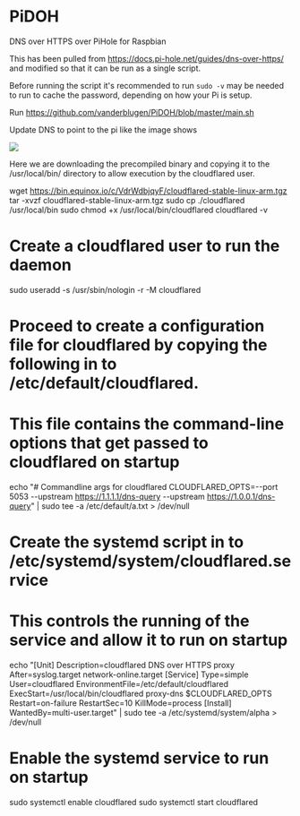 # PiDOH
DNS over HTTPS over PiHole for Raspbian

This has been pulled from https://docs.pi-hole.net/guides/dns-over-https/ and modified so that it can be run as a single script.

Before running the script it's recommended to run `sudo -v` may be needed to run to cache the password, depending on how your Pi is setup.

Run https://github.com/vanderblugen/PiDOH/blob/master/main.sh

Update DNS to point to the pi like the image shows

<img src=https://docs.pi-hole.net/images/DoHConfig.png>

 Here we are downloading the precompiled binary and copying it to the /usr/local/bin/ directory to allow execution by the cloudflared user. 

wget https://bin.equinox.io/c/VdrWdbjqyF/cloudflared-stable-linux-arm.tgz
tar -xvzf cloudflared-stable-linux-arm.tgz
sudo cp ./cloudflared /usr/local/bin
sudo chmod +x /usr/local/bin/cloudflared
cloudflared -v

# Create a cloudflared user to run the daemon
sudo useradd -s /usr/sbin/nologin -r -M cloudflared

# Proceed to create a configuration file for cloudflared by copying the following in to /etc/default/cloudflared. 
# This file contains the command-line options that get passed to cloudflared on startup

echo "# Commandline args for cloudflared
CLOUDFLARED_OPTS=--port 5053 --upstream https://1.1.1.1/dns-query --upstream https://1.0.0.1/dns-query" | sudo tee -a /etc/default/a.txt > /dev/null

# Create the systemd script in to /etc/systemd/system/cloudflared.service
# This controls the running of the service and allow it to run on startup

echo "[Unit]
Description=cloudflared DNS over HTTPS proxy
After=syslog.target network-online.target
[Service]
Type=simple
User=cloudflared
EnvironmentFile=/etc/default/cloudflared
ExecStart=/usr/local/bin/cloudflared proxy-dns $CLOUDFLARED_OPTS
Restart=on-failure
RestartSec=10
KillMode=process
[Install]
WantedBy=multi-user.target" | sudo tee -a /etc/systemd/system/alpha > /dev/null

# Enable the systemd service to run on startup

sudo systemctl enable cloudflared
sudo systemctl start cloudflared
